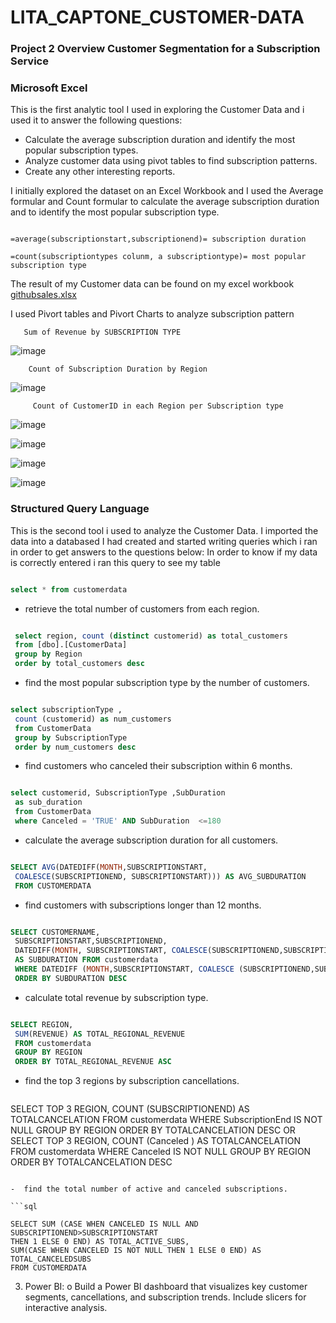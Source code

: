 # LITA_CAPTONE_CUSTOMER-DATA

### Project 2 Overview Customer Segmentation for a Subscription Service

### Microsoft Excel 

This is the first analytic tool I used in exploring the Customer Data and i used it to answer the following questions:

- Calculate the average subscription duration and identify the most popular subscription types.
- Analyze customer data using pivot tables to find subscription patterns.
- Create any other interesting reports.

I initially explored the dataset on an Excel Workbook and I used the Average formular and Count formular to calculate the average subscription duration 
and to identify the most popular subscription type.

```excel

=average(subscriptionstart,subscriptionend)= subscription duration

```

```excel
=count(subscriptiontypes colunm, a subscriptiontype)= most popular subscription type

```

The result of my Customer data can be found on my excel workbook [githubsales.xlsx](https://github.com/user-attachments/files/17618330/githubsales.xlsx)

I used Pivort tables and Pivort Charts to analyze subscription pattern

	
       Sum of Revenue by SUBSCRIPTION TYPE	

![image](https://github.com/user-attachments/assets/099625bb-c22c-4d36-9896-114ecb350c38)

    	Count of Subscription Duration by Region

![image](https://github.com/user-attachments/assets/abfdd535-1706-4a76-b1e8-9fb50755341d)
	
         Count of CustomerID in each Region per Subscription type

![image](https://github.com/user-attachments/assets/4a650420-585e-47d9-b52e-1beea92d9aab)


![image](https://github.com/user-attachments/assets/8a4cbbc6-e227-47ca-a6cb-9a44ca705abc)

![image](https://github.com/user-attachments/assets/d914525d-8130-4f27-9638-e62e57fa08dc)

![image](https://github.com/user-attachments/assets/8ca6498c-4b58-4dd2-a2e5-0dcfba887f85)




### Structured Query Language

This is the second tool i used to analyze the Customer Data. I imported the data into a databased I had created and started writing queries which i ran in order to get 
answers to the questions below:
In order to know if my data is correctly entered i ran this query to see my table

```sql

select * from customerdata

```
- retrieve the total number of customers from each region.
```sql

 select region, count (distinct customerid) as total_customers
 from [dbo].[CustomerData]
 group by Region 
 order by total_customers desc

```

 - find the most popular subscription type by the number of customers.

```sql

select subscriptionType ,
 count (customerid) as num_customers
 from CustomerData 
 group by SubscriptionType 
 order by num_customers desc

```

- find customers who canceled their subscription within 6 months.

```sql

select customerid, SubscriptionType ,SubDuration 
 as sub_duration
 from CustomerData 
 where Canceled = 'TRUE' AND SubDuration  <=180

```

- calculate the average subscription duration for all customers.

```sql

SELECT AVG(DATEDIFF(MONTH,SUBSCRIPTIONSTART,
 COALESCE(SUBSCRIPTIONEND, SUBSCRIPTIONSTART))) AS AVG_SUBDURATION
 FROM CUSTOMERDATA

```

 - find customers with subscriptions longer than 12 months.

```sql

SELECT CUSTOMERNAME,
 SUBSCRIPTIONSTART,SUBSCRIPTIONEND,
 DATEDIFF(MONTH, SUBSCRIPTIONSTART, COALESCE(SUBSCRIPTIONEND,SUBSCRIPTIONSTART))
 AS SUBDURATION FROM customerdata 
 WHERE DATEDIFF (MONTH,SUBSCRIPTIONSTART, COALESCE (SUBSCRIPTIONEND,SUBSCRIPTIONSTART))<=12
 ORDER BY SUBDURATION DESC

```

- calculate total revenue by subscription type.

```sql

SELECT REGION,
 SUM(REVENUE) AS TOTAL_REGIONAL_REVENUE
 FROM customerdata 
 GROUP BY REGION
 ORDER BY TOTAL_REGIONAL_REVENUE ASC

```

- find the top 3 regions by subscription cancellations.

  ```sql

 SELECT TOP 3 REGION,
 COUNT (SUBSCRIPTIONEND) AS TOTALCANCELATION
 FROM customerdata 
 WHERE SubscriptionEnd IS NOT NULL
 GROUP BY REGION ORDER BY TOTALCANCELATION DESC
        OR
 SELECT TOP 3 REGION,
 COUNT (Canceled ) AS TOTALCANCELATION
 FROM customerdata 
 WHERE Canceled  IS NOT NULL
 GROUP BY REGION ORDER BY TOTALCANCELATION DESC

 ```
 
-  find the total number of active and canceled subscriptions.

```sql

SELECT SUM (CASE WHEN CANCELED IS NULL AND SUBSCRIPTIONEND>SUBSCRIPTIONSTART
 THEN 1 ELSE 0 END) AS TOTAL_ACTIVE_SUBS,
 SUM(CASE WHEN CANCELED IS NOT NULL THEN 1 ELSE 0 END) AS TOTAL_CANCELEDSUBS
 FROM CUSTOMERDATA

```

3. Power BI:
o Build a Power BI dashboard that visualizes key customer segments,
cancellations, and subscription trends. Include slicers for interactive analysis.
